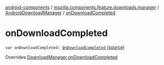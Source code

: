[android-components](../../index.md) / [mozilla.components.feature.downloads.manager](../index.md) / [AndroidDownloadManager](index.md) / [onDownloadCompleted](./on-download-completed.md)

# onDownloadCompleted

`var onDownloadCompleted: `[`OnDownloadCompleted`](../-on-download-completed.md) [(source)](https://github.com/mozilla-mobile/android-components/blob/master/components/feature/downloads/src/main/java/mozilla/components/feature/downloads/manager/AndroidDownloadManager.kt#L40)

Overrides [DownloadManager.onDownloadCompleted](../-download-manager/on-download-completed.md)

